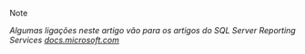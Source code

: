 >[!NOTE]
>*Algumas ligações neste artigo vão para os artigos do SQL Server Reporting Services [docs.microsoft.com](https://docs.microsoft.com/sql/reporting-services/)*

